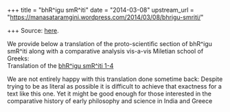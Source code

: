 +++
title = "bhR^igu smR^iti"
date = "2014-03-08"
upstream_url = "https://manasataramgini.wordpress.com/2014/03/08/bhrigu-smriti/"

+++
Source: [here](https://manasataramgini.wordpress.com/2014/03/08/bhrigu-smriti/).

We provide below a translation of the proto-scientific section of
bhR^igu smR^iti along with a comparative analysis vis-a-vis Miletian
school of Greeks:  
Translation of the [bhR^igu smR^iti
1-4](https://manasataramgini.files.wordpress.com/2014/03/bhrigu_smriti_hs-1.pdf)

We are not entirely happy with this translation done sometime back:
Despite trying to be as literal as possible it is difficult to achieve
that exactness for a text like this one. Yet it might be good enough for
those interested in the comparative history of early philosophy and
science in India and Greece

